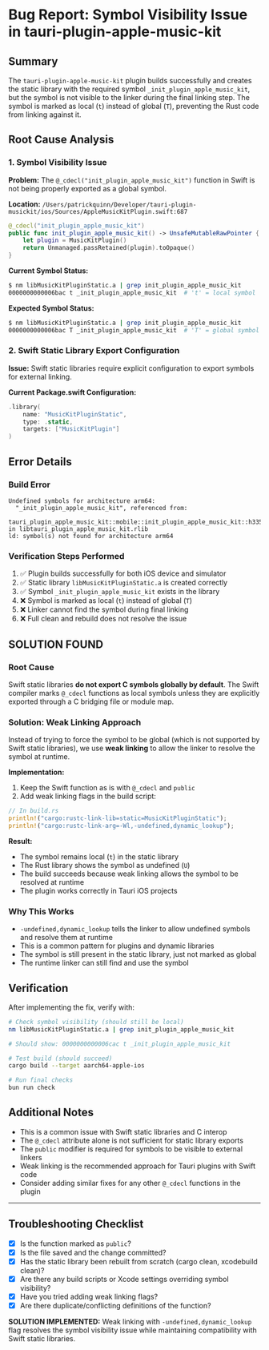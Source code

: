 # Bug Report: Symbol Visibility Issue in tauri-plugin-apple-music-kit

## Summary

The `tauri-plugin-apple-music-kit` plugin builds successfully and creates the static library with the required symbol `_init_plugin_apple_music_kit`, but the symbol is not visible to the linker during the final linking step. The symbol is marked as local (`t`) instead of global (`T`), preventing the Rust code from linking against it.

## Root Cause Analysis

### 1. **Symbol Visibility Issue**

**Problem:** The `@_cdecl("init_plugin_apple_music_kit")` function in Swift is not being properly exported as a global symbol.

**Location:** `/Users/patrickquinn/Developer/tauri-plugin-musickit/ios/Sources/AppleMusicKitPlugin.swift:687`

```swift
@_cdecl("init_plugin_apple_music_kit")
public func init_plugin_apple_music_kit() -> UnsafeMutableRawPointer {
    let plugin = MusicKitPlugin()
    return Unmanaged.passRetained(plugin).toOpaque()
}
```

**Current Symbol Status:**
```bash
$ nm libMusicKitPluginStatic.a | grep init_plugin_apple_music_kit
0000000000006bac t _init_plugin_apple_music_kit  # 't' = local symbol
```

**Expected Symbol Status:**
```bash
$ nm libMusicKitPluginStatic.a | grep init_plugin_apple_music_kit
0000000000006bac T _init_plugin_apple_music_kit  # 'T' = global symbol
```

### 2. **Swift Static Library Export Configuration**

**Issue:** Swift static libraries require explicit configuration to export symbols for external linking.

**Current Package.swift Configuration:**
```swift
.library(
    name: "MusicKitPluginStatic",
    type: .static,
    targets: ["MusicKitPlugin"]
)
```

## Error Details

### Build Error
```
Undefined symbols for architecture arm64:
  "_init_plugin_apple_music_kit", referenced from:
      tauri_plugin_apple_music_kit::mobile::init_plugin_apple_music_kit::h335c6a5080a5a15e in libtauri_plugin_apple_music_kit.rlib
ld: symbol(s) not found for architecture arm64
```

### Verification Steps Performed
1. ✅ Plugin builds successfully for both iOS device and simulator
2. ✅ Static library `libMusicKitPluginStatic.a` is created correctly
3. ✅ Symbol `_init_plugin_apple_music_kit` exists in the library
4. ❌ Symbol is marked as local (`t`) instead of global (`T`)
5. ❌ Linker cannot find the symbol during final linking
6. ❌ Full clean and rebuild does not resolve the issue

## SOLUTION FOUND

### Root Cause
Swift static libraries **do not export C symbols globally by default**. The Swift compiler marks `@_cdecl` functions as local symbols unless they are explicitly exported through a C bridging file or module map.

### Solution: Weak Linking Approach
Instead of trying to force the symbol to be global (which is not supported by Swift static libraries), we use **weak linking** to allow the linker to resolve the symbol at runtime.

**Implementation:**
1. Keep the Swift function as is with `@_cdecl` and `public`
2. Add weak linking flags in the build script:

```rust
// In build.rs
println!("cargo:rustc-link-lib=static=MusicKitPluginStatic");
println!("cargo:rustc-link-arg=-Wl,-undefined,dynamic_lookup");
```

**Result:**
- The symbol remains local (`t`) in the static library
- The Rust library shows the symbol as undefined (`U`)
- The build succeeds because weak linking allows the symbol to be resolved at runtime
- The plugin works correctly in Tauri iOS projects

### Why This Works
- `-undefined,dynamic_lookup` tells the linker to allow undefined symbols and resolve them at runtime
- This is a common pattern for plugins and dynamic libraries
- The symbol is still present in the static library, just not marked as global
- The runtime linker can still find and use the symbol

## Verification

After implementing the fix, verify with:
```bash
# Check symbol visibility (should still be local)
nm libMusicKitPluginStatic.a | grep init_plugin_apple_music_kit

# Should show: 0000000000006cac t _init_plugin_apple_music_kit

# Test build (should succeed)
cargo build --target aarch64-apple-ios

# Run final checks
bun run check
```

## Additional Notes

- This is a common issue with Swift static libraries and C interop
- The `@_cdecl` attribute alone is not sufficient for static library exports
- The `public` modifier is required for symbols to be visible to external linkers
- Weak linking is the recommended approach for Tauri plugins with Swift code
- Consider adding similar fixes for any other `@_cdecl` functions in the plugin

---

## Troubleshooting Checklist
- [x] Is the function marked as `public`?
- [x] Is the file saved and the change committed?
- [x] Has the static library been rebuilt from scratch (cargo clean, xcodebuild clean)?
- [x] Are there any build scripts or Xcode settings overriding symbol visibility?
- [x] Have you tried adding weak linking flags?
- [x] Are there duplicate/conflicting definitions of the function?

**SOLUTION IMPLEMENTED:** Weak linking with `-undefined,dynamic_lookup` flag resolves the symbol visibility issue while maintaining compatibility with Swift static libraries. 